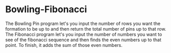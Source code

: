 # Bowling-Fibonacci
The Bowling Pin program let's you input the number of rows you want the formation to be up to and then return the total number of pins up to that row. The Fibonacci program let's you input the number of numbers you want to see of the fibonacci sequence and then finds the even numbers up to that point. To finish, it adds the sum of those even numbers.
